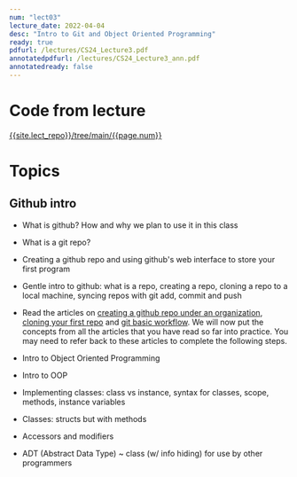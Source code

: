```yaml
---
num: "lect03"
lecture_date: 2022-04-04
desc: "Intro to Git and Object Oriented Programming"
ready: true
pdfurl: /lectures/CS24_Lecture3.pdf
annotatedpdfurl: /lectures/CS24_Lecture3_ann.pdf
annotatedready: false
---
```


# Code from lecture

[{{site.lect_repo}}/tree/main/{{page.num}}]({{site.lect_repo}}/tree/main/{{page.num}})


# Topics

## Github intro
* What is github? How and why we plan to use it in this class
* What is a git repo?
* Creating a github repo and using github's web interface to store your first program

* Gentle intro to github: what is a repo, creating a repo,  cloning a repo to a local machine, syncing repos with git add, commit and push

* Read the articles on [creating a github repo under an organization](https://ucsb-cs16.github.io/topics/github_com_create_private_repo_under_org/), [cloning your first repo](https://ucsb-cs56-pconrad.github.io/topics/git_cloning_your_first_repo/) and [git basic workflow](https://ucsb-cs56-pconrad.github.io/topics/git_basic_workflow/).  We will now put the concepts from all the articles that you have read so far into practice. You may need to refer back to these articles to complete the following steps.



* Intro to Object Oriented Programming
* Intro to OOP
* Implementing classes: class vs instance, syntax for classes, scope, methods, instance variables
* Classes: structs but with methods
* Accessors and modifiers
* ADT (Abstract Data Type) ~ class (w/ info hiding) for use by other programmers



